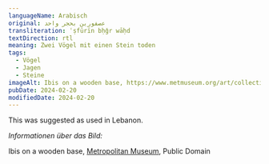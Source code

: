 ```yaml
---
languageName: Arabisch
original: عصفورين بحجر واحد
transliteration: ʿṣfūrīn bḥǧr wāḥd
textDirection: rtl
meaning: Zwei Vögel mit einen Stein toden
tags:
  - Vögel
  - Jagen
  - Steine
imageAlt: Ibis on a wooden base, https://www.metmuseum.org/art/collection/search/552995, Public Domain
pubDate: 2024-02-20
modifiedDate: 2024-02-20
---
```


This was suggested as used in Lebanon.

_Informationen über das Bild:_

Ibis on a wooden base, [Metropolitan Museum](https://www.metmuseum.org/art/collection/search/552995), Public Domain
